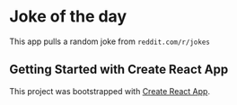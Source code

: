 # Joke of the day
This app pulls a random joke from `reddit.com/r/jokes`

## Getting Started with Create React App

This project was bootstrapped with [Create React App](https://github.com/facebook/create-react-app).
